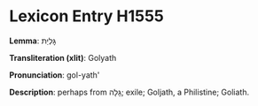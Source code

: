 # Lexicon Entry H1555

**Lemma**: גׇּלְיַת

**Transliteration (xlit)**: Golyath

**Pronunciation**: gol-yath'

**Description**:
perhaps from גָּלָה; exile; Goljath, a Philistine; Goliath.
